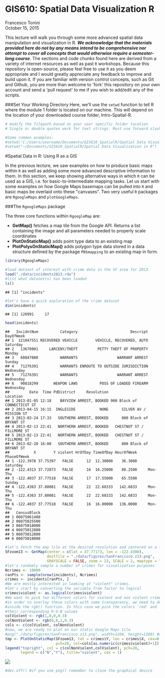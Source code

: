 # GIS610: Spatial Data Visualization R
Francesco Tonini  
October 15, 2015  



This lecture will walk you through some more advanced spatial data manipulation and visualization in R. __*We acknowledge that the materials provided here do not by any means intend to be comprehensive nor attempt to cover all concepts that would otherwise require a semester-long course*__. The sections and code chunks found here are derived from a variety of internet resources as well as past `R` workshops. Because this repository is open-source, please feel free to use it as you deem appropriate and I would greatly appreciate any feedback to improve and build upon it. If you are familiar with version control concepts, such as Git and Github, you are more than welcome to 'fork' this repository on your own account and send a 'pull request' to me if you wish to add/edit any of the scripts.

###Set Your Working Directory
Here, we'll use the `setwd` function to tell R where the module 1 folder is located on our machine. This will depend on the location of your downloaded course folder, Intro-Spatial-R.


```r
# modify the filepath based on your user specific folder location
# Single or double quotes work for text strings. Must use forward slashes.

#Some common examples:
#setwd('C:/Users/username/Documents/GIS610_SpatialR/Spatial Data Visualization in R')   # for Windows users
#setwd("~/Documents/GIS610_SpatialR/Spatial Data Visualization in R")                   # ~ for Mac users
```





#Spatial Data in R: Using R as a GIS

In the previous lecture, we saw examples on how to produce basic maps within `R` as well as adding some more advanced descriptive information to them. In this section, we keep showing alternative ways in which `R` can be used as a GIS, i.e. for basic-to-intermediate mapping tasks. Let us start with some examples on how Google Maps basemaps can be pulled into `R` and basic maps be overlaid onto these "canvases". Two very useful `R` packages are `RgoogleMaps` and `plotGoogleMaps`. 

###The `RgoogleMaps` package

The three core functions within `RgoogleMap` are:  

* __GetMap()__ fetches a map tile from the Google API. Returns a list containing the image and all parameters needed to properly scale coordinates  
* __PlotOnStaticMap()__ adds point type data to an existing map  
* __PlotPolysOnStaticMap()__ adds polygon type data stored in a data structure defined by the package `PBSmapping` to an existing map in form.


```r
library(RgoogleMaps)

#load dataset of interest with crime data in the SF area for 2013
load("./data/incidents2013.rda")
#list what dataset(s) has been loaded
ls()
```

```
## [1] "incidents"
```

```r
#let's have a quick exploration of the crime dataset
dim(incidents)
```

```
## [1] 126991     17
```

```r
head(incidents)
```

```
##   IncidntNum          Category                        Descript DayOfWeek
## 1  121047551 RECOVERED VEHICLE        VEHICLE, RECOVERED, AUTO  Saturday
## 2   13670901     LARCENY/THEFT         PETTY THEFT OF PROPERTY    Monday
## 3   60847080          WARRANTS                  WARRANT ARREST    Sunday
## 4   71276391          WARRANTS ENROUTE TO OUTSIDE JURISDICTION Wednesday
## 5   71276391          WARRANTS                  WARRANT ARREST Wednesday
## 6   90818299       WEAPON LAWS          POSS OF LOADED FIREARM Wednesday
##         Date  Time PdDistrict     Resolution                    Location
## 1 2013-01-05 12:18    BAYVIEW ARREST, BOOKED 900 Block of CONNECTICUT ST
## 2 2013-04-15 16:15  INGLESIDE           NONE      SILVER AV / MISSION ST
## 3 2013-03-24 17:33   SOUTHERN ARREST, BOOKED      800 Block of BRYANT ST
## 4 2013-02-13 22:41   NORTHERN ARREST, BOOKED   CHESTNUT ST / FILLMORE ST
## 5 2013-02-13 22:41   NORTHERN ARREST, BOOKED   CHESTNUT ST / FILLMORE ST
## 6 2013-02-20 16:00   SOUTHERN ARREST, BOOKED      800 Block of BRYANT ST
##           X        Y violent HrOfDay TimeOfDay HourOfWeek PhaseOfWeek
## 1 -122.3978 37.75397   FALSE      12  12.30000    36.3000    Saturday
## 2 -122.4313 37.72873   FALSE      16  16.25000    88.2500     Mon-Thu
## 3 -122.4037 37.77518   FALSE      17  17.55000    65.5500      Sunday
## 4 -122.4363 37.80081   FALSE      22  22.68333   142.6833     Mon-Thu
## 5 -122.4363 37.80081   FALSE      22  22.68333   142.6833     Mon-Thu
## 6 -122.4037 37.77518   FALSE      16  16.00000   136.0000     Mon-Thu
##   CensusBlock
## 1 06075061400
## 2 06075025500
## 3 06075018000
## 4 06075012800
## 5 06075012800
## 6 06075018000
```

```r
#let's fetch the map tile at the desired resolution and centered on a lat/lon point
SFzoom13 <- GetMap(center = c(lat = 37.77173, lon = -122.4306), 
                   destfile = "./data/figures/SanFrancisco.z13.png", 
                   GRAYSCALE = FALSE, zoom = 13, SCALE = 2, maptype = "terrain")
#let's randomly sample a number of crimes for visualization purposes
Ncrimes <- 10000
ranPts <- sample(nrow(incidents), Ncrimes)
crimes <- incidents[ranPts, ]
#We are mostly interested in looking at "violent" crimes.
#let's start by converting the variable from factor to logical
crimes$violent <- as.logical(crimes$violent)
#We want to pick two different colors for violent and non violent crimes.
#in order to overlay these colors with some transparency, we need to define the transparency "alpha" level
#inside the rgb() function. In this case we pick the colors 'red' and 'cyan' defined by
#their corresponding R-G-B values
colViolent <- rgb(1,0,0,0.3)
colNonViolent <- rgb(0,0,1,0.3)
cols <- c(colViolent, colNonViolent)
#now, we are ready to plot on our static Google Maps tile
#png("./data/figures/SanFrancisco.z13.png", width=1280, height=1280) #use if you want to save higher quality image
tmp <- PlotOnStaticMap(SFzoom13, lat = crimes$Y, lon = crimes$X, cex=0.9, 
                       pch=20, col=cols[as.numeric(crimes$violent)+1])
legend("topright", col = c(colNonViolent,colViolent), pch=20, 
       legend = c("N","Y"), title="violent", cex = 1)
```

![](./data/figures/googlemap-1.png) 

```r
#dev.off() #if you use png() remember to close the graphical device
```

